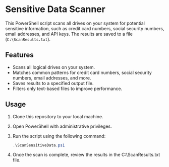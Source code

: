 # Sensitive Data Scanner

This PowerShell script scans all drives on your system for potential sensitive information, such as credit card numbers, social security numbers, email addresses, and API keys. The results are saved to a file (`C:\ScanResults.txt`).

## Features

- Scans all logical drives on your system.
- Matches common patterns for credit card numbers, social security numbers, email addresses, and more.
- Saves results to a specified output file.
- Filters only text-based files to improve performance.

## Usage

1. Clone this repository to your local machine.
2. Open PowerShell with administrative privileges.
3. Run the script using the following command:

   ```powershell
   .\ScanSensitiveData.ps1

4. Once the scan is complete, review the results in the C:\ScanResults.txt file.
